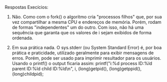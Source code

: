 Respostas Execícios:

1) Não. Como com o fork() o algoritmo cria "processos filhos" que, por sua vez compartilhar a mesma CPU e endereços de memória. Porém, rodam de formas "independentes" um do outro. Com isso, não há uma sequência que garanta que os valores de i sejam exibidos de forma ordenada.

2) Em sua prática nada. O sys.stderr (ou System Standard Error) é, por boa prática e praticidade, utilizado geralmente para exibir mensagens de erros. Porém, pode ser usado para imprimir resultador para os usuários. Usando o printf() o output ficaria assim: printf("i:%d process ID:%ld parent ID:%ld child ID:%ld\n", i, (long)getpid(), (long)getppid(), (long)childpid);
